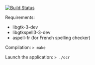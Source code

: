 [![Build Status](https://magnum.travis-ci.com/dethi/ocr.svg?token=x9iDKPK5fQNGphzep8jS&branch=develop)](https://magnum.travis-ci.com/dethi/ocr)

Requirements:
    
- libgtk-3-dev
- libgtkspell3-3-dev
- aspell-fr (for French spelling checker)

Compilation:
    ```> make
    ```

Launch the application:
    ```> ./ocr
    ```

